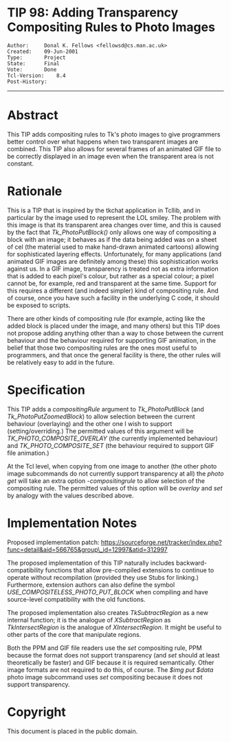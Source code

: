 # TIP 98: Adding Transparency Compositing Rules to Photo Images
	Author:		Donal K. Fellows <fellowsd@cs.man.ac.uk>
	Created:	09-Jun-2001
	Type:		Project
	State:		Final
	Vote:		Done
	Tcl-Version:	8.4
	Post-History:	
-----

# Abstract

This TIP adds compositing rules to Tk's photo images to give
programmers better control over what happens when two transparent
images are combined.  This TIP also allows for several frames of an
animated GIF file to be correctly displayed in an image even when the
transparent area is not constant.

# Rationale

This is a TIP that is inspired by the tkchat application in Tcllib,
and in particular by the image used to represent the LOL smiley.  The
problem with this image is that its transparent area changes over
time, and this is caused by the fact that _Tk\_PhotoPutBlock\(\)_ only
allows one way of compositing a block with an image; it behaves as if
the data being added was on a sheet of cel \(the material used to make
hand-drawn animated cartoons\) allowing for sophisticated layering
effects.  Unfortunately, for many applications \(and animated GIF
images are definitely among these\) this sophistication works against
us.  In a GIF image, transparency is treated not as extra information
that is added to each pixel's colour, but rather as a special colour;
a pixel cannot be, for example, red and transparent at the same time.
Support for this requires a different \(and indeed simpler\) kind of
compositing rule.  And of course, once you have such a facility in the
underlying C code, it should be exposed to scripts.

There are other kinds of compositing rule \(for example, acting like
the added block is placed under the image, and many others\) but this
TIP does not propose adding anything other than a way to chose between
the current behaviour and the behaviour required for supporting GIF
animation, in the belief that those two compositing rules are the ones
most useful to programmers, and that once the general facility is
there, the other rules will be relatively easy to add in the future.

# Specification

This TIP adds a _compositingRule_ argument to _Tk\_PhotoPutBlock_
\(and _Tk\_PhotoPutZoomedBlock_\) to allow selection between the
current behaviour \(overlaying\) and the other one I wish to support
\(setting/overriding.\)  The permitted values of this argument will be
_TK\_PHOTO\_COMPOSITE\_OVERLAY_ \(the currently implemented behaviour\)
and _TK\_PHOTO\_COMPOSITE\_SET_ \(the behaviour required to support GIF
file animation.\)

At the Tcl level, when copying from one image to another \(the other
photo image subcommands do not currently support transparency at all\)
the _photo get_ will take an extra option _-compositingrule_ to
allow selection of the compositing rule.  The permitted values of this
option will be _overlay_ and _set_ by analogy with the values
described above.

# Implementation Notes

Proposed implementation patch:
<https://sourceforge.net/tracker/index.php?func=detail&aid=566765&group\_id=12997&atid=312997>

The proposed implementation of this TIP naturally includes
backward-compatibility functions that allow pre-compiled extensions to
continue to operate without recompilation \(provided they use Stubs for
linking.\)  Furthermore, extension authors can also define the symbol
_USE\_COMPOSITELESS\_PHOTO\_PUT\_BLOCK_ when compiling and have
source-level compatibility with the old functions.

The proposed implementation also creates _TkSubtractRegion_ as a new
internal function; it is the analogue of _XSubtractRegion_ as
_TkIntersectRegion_ is the analogue of _XIntersectRegion_.  It
might be useful to other parts of the core that manipulate regions.

Both the PPM and GIF file readers use the _set_ compositing rule,
PPM because the format does not support transparency \(and _set_
should at least theoretically be faster\) and GIF because it is
required semantically.  Other image formats are not required to do
this, of course.  The _$img put $data_ photo image subcommand uses
_set_ compositing because it does not support transparency.

# Copyright

This document is placed in the public domain.

